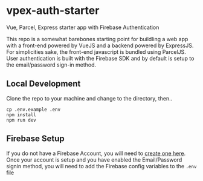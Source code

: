 # vpex-auth-starter
Vue, Parcel, Express starter app with Firebase Authentication

This repo is a somewhat barebones starting point for buildling a web app with a front-end powered by VueJS and a backend powered by ExpressJS. For simplicities sake, the front-end javascript is bundled using ParcelJS. User authentication is built with the Firebase SDK and by default is setup to the email/password sign-in method.


## Local Development
Clone the repo to your machine and change to the directory, then..
```
cp .env.example .env
npm install
npm run dev
```

## Firebase Setup
If you do not have a Firebase Account, you will need to [create one here](https://console.firebase.google.com/). Once your account is setup and you have enabled the Email/Password signin method, you will need to add the Firebase config variables to the `.env` file
